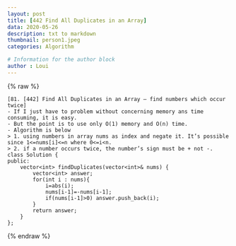 ```yaml
---
layout: post
title: [442 Find All Duplicates in an Array]
data: 2020-05-26
description: txt to markdown
thumbnail: person1.jpeg
categories: Algorithm

# Information for the author block
author : Loui
---
```


{% raw %}

	﻿[81. [442] Find All Duplicates in an Array – find numbers which occur twice]
	- If I just have to problem without concerning memory ans time consuming, it is easy.
	- But the point is to use only O(1) memory and O(n) time.
	- Algorithm is below
	> 1. using numbers in array nums as index and negate it. It’s possible since 1<=nums[i]<=n where 0<=i<n.
	> 2. if a number occurs twice, the number’s sign must be + not -.
	class Solution {
	public:
	    vector<int> findDuplicates(vector<int>& nums) {
	        vector<int> answer;
	        for(int i : nums){
	            i=abs(i);
	            nums[i-1]=-nums[i-1];
	            if(nums[i-1]>0) answer.push_back(i);
	        }
	        return answer;
	    }
	};
	
{% endraw %}
